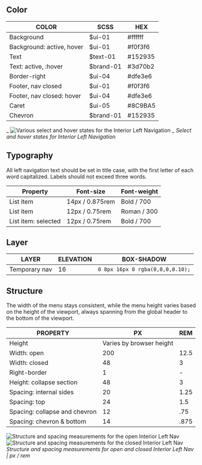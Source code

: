 ## Color

| COLOR                      | SCSS       | HEX      |
|----------------------------|------------|----------|
| Background                 | $ui-01     | #ffffff  |
| Background: active, hover  | $ui-01     | #f0f3f6  |
| Text                       | $text-01   | #152935  |
| Text: active, :hover       | $brand-01  | #3d70b2  |
| Border-right               | $ui-04     | #dfe3e6  |
| Footer, nav closed         | $ui-01     | #f0f3f6  |
| Footer, nav closed: hover  | $ui-04     | #dfe3e6  |
| Caret                      | $ui-05     | #8C9BA5  |
| Chevron                    | $brand-01  | #152935  |

_
![Various select and hover states for the Interior Left Navigation]() 
_
_Select and hover states for Interior Left Navigation_

## Typography

All left navigation text should be set in title case, with the first letter of each word capitalized. Labels should not exceed three words. 

| Property                | Font-size       | Font-weight  |
|-------------------------|-----------------|--------------|
| List item               | 14px / 0.875rem | Bold / 700   |
| List item               | 12px / 0.75rem  | Roman / 300  |
| List item: selected    | 12px / 0.75rem  | Bold / 700   |

## Layer

| LAYER      | ELEVATION     | BOX-SHADOW      |
|------------|----------|----------|
| Temporary nav     | 16        | `0 8px 16px 0 rgba(0,0,0,0.10);`  |

## Structure

The width of the menu stays consistent, while the menu height varies based on the height of the viewport, always spanning from the global header to the bottom of the viewport. 

| PROPERTY                      | PX  | REM    |
|-------------------------------|-----|--------|
| Height                        | Varies by browser height||
| Width: open                   | 200 | 12.5   |
| Width: closed                 | 48  | 3      |
| Right-border                  | 1   | -      |
| Height: collapse section      | 48  | 3      |
| Spacing: internal sides       | 20  | 1.25   |
| Spacing: top                  | 24  | 1.5    |
| Spacing: collapse and chevron | 12  |.75     |
| Spacing: chevron & bottom     | 14  | .875   |

![Structure and spacing measurements for the open Interior Left Nav ]()
![Structure and spacing measurements for the closed Interior Left Nav]()
_Structure and spacing measurements for open and closed Interior Left Nav | px / rem_

